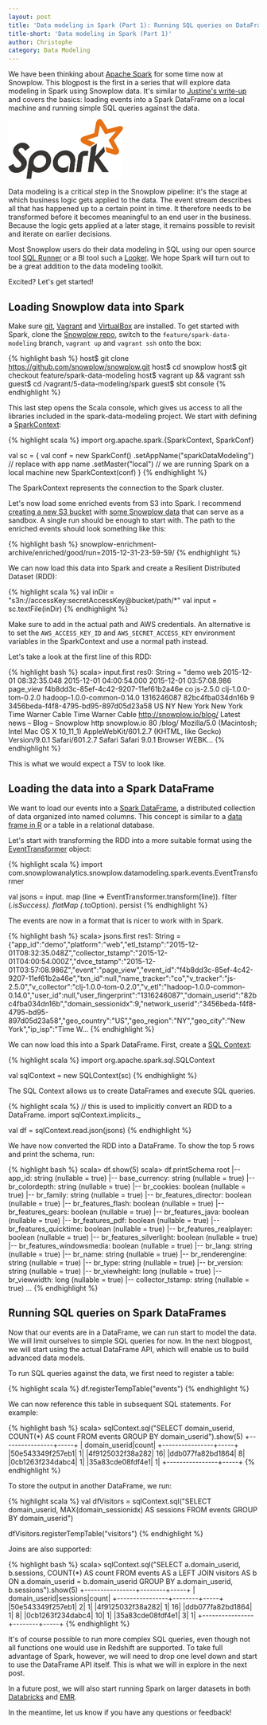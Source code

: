 ```yaml
---
layout: post
title: 'Data modeling in Spark (Part 1): Running SQL queries on DataFrames in Spark SQL'
title-short: 'Data modeling in Spark (Part 1)'
author: Christophe
category: Data Modeling
---
```


We have been thinking about [Apache Spark][apache-spark] for some time now at Snowplow. This blogpost is the first in a series that will explore data modeling in Spark using Snowplow data. It's similar to [Justine's write-up][justine] and covers the basics: loading events into a Spark DataFrame on a local machine and running simple SQL queries against the data.

<img src="/assets/img/blog/2015/05/spark_logo.png" style="height:120px">

Data modeling is a critical step in the Snowplow pipeline: it's the stage at which business logic gets applied to the data. The event stream describes all that has happened up to a certain point in time. It therefore needs to be transformed before it becomes meaningful to an end user in the business. Because the logic gets applied at a later stage, it remains possible to revisit and iterate on earlier decisions.

Most Snowplow users do their data modeling in SQL using our open source tool [SQL Runner][sql-runner] or a BI tool such a [Looker][looker]. We hope Spark will turn out to be a great addition to the data modeling toolkit.

Excited? Let's get started!

<!--more-->

## Loading Snowplow data into Spark

Make sure [git][install-git], [Vagrant][install-vagrant] and [VirtualBox][install-virtualbox] are installed. To get started with Spark, clone the [Snowplow repo][snowplow-repo], switch to the `feature/spark-data-modeling` branch, `vagrant up` and `vagrant ssh` onto the box:

{% highlight bash %}
host$ git clone https://github.com/snowplow/snowplow.git
host$ cd snowplow
host$ git checkout feature/spark-data-modeling
host$ vagrant up && vagrant ssh
guest$ cd /vagrant/5-data-modeling/spark
guest$ sbt console
{% endhighlight %}

This last step opens the Scala console, which gives us access to all the libraries included in the spark-data-modeling project. We start with defining a [SparkContext][spark-context]:

{% highlight scala %}
import org.apache.spark.{SparkContext, SparkConf}

val sc = {
  val conf = new SparkConf()
    .setAppName("sparkDataModeling") // replace with app name
    .setMaster("local") // we are running Spark on a local machine
  new SparkContext(conf)
}
{% endhighlight %}

The SparkContext represents the connection to the Spark cluster.

Let's now load some enriched events from S3 into Spark. I recommend [creating a new S3 bucket][s3-mb] with [some Snowplow data][s3-cp] that can serve as a sandbox. A single run should be enough to start with. The path to the enriched events should look something like this:

{% highlight bash %}
snowplow-enrichment-archive/enriched/good/run=2015-12-31-23-59-59/
{% endhighlight %}

We can now load this data into Spark and create a Resilient Distributed Dataset (RDD):

{% highlight scala %}
val inDir = "s3n://accessKey:secretAccessKey@bucket/path/*"
val input = sc.textFile(inDir)
{% endhighlight %}

Make sure to add in the actual path and AWS credentials. An alternative is to set the `AWS_ACCESS_KEY_ID` and `AWS_SECRET_ACCESS_KEY` environment variables in the SparkContext and use a normal path instead.

Let's take a look at the first line of this RDD:

{% highlight bash %}
scala> input.first
res0: String = "demo	web	2015-12-01 08:32:35.048	2015-12-01 04:00:54.000	2015-12-01 03:57:08.986	page_view	f4b8dd3c-85ef-4c42-9207-11ef61b2a46e	co	js-2.5.0	clj-1.0.0-tom-0.2.0	hadoop-1.0.0-common-0.14.0	1316246087	82bc4fba034dn16b	9	3456beda-f4f8-4795-bd95-897d05d23a58	US	NY	New York	New York	Time Warner Cable	Time Warner Cable	http://snowplow.io/blog/	Latest news – Blog – Snowplow	http	snowplow.io	80	/blog/	Mozilla/5.0 (Macintosh; Intel Mac OS X 10_11_1) AppleWebKit/601.2.7 (KHTML, like Gecko) Version/9.0.1 Safari/601.2.7	Safari	Safari	9.0.1	Browser	WEBK...
{% endhighlight %}

This is what we would expect a TSV to look like.

## Loading the data into a Spark DataFrame

We want to load our events into a [Spark DataFrame][spark-data-frame], a distributed collection of data organized into named columns. This concept is similar to a [data frame in R][r] or a table in a relational database.

Let's start with transforming the RDD into a more suitable format using the [EventTransformer][event-transformer] object:

{% highlight scala %}
import com.snowplowanalytics.snowplow.datamodeling.spark.events.EventTransformer

val jsons = input.
  map (line => EventTransformer.transform(line)).
  filter (_.isSuccess).
  flatMap (_.toOption).
  persist
{% endhighlight %}

The events are now in a format that is nicer to work with in Spark.

{% highlight bash %}
scala> jsons.first
res1: String = {"app_id":"demo","platform":"web","etl_tstamp":"2015-12-01T08:32:35.048Z","collector_tstamp":"2015-12-01T04:00:54.000Z","dvce_tstamp":"2015-12-01T03:57:08.986Z","event":"page_view","event_id":"f4b8dd3c-85ef-4c42-9207-11ef61b2a46e","txn_id":null,"name_tracker":"co","v_tracker":"js-2.5.0","v_collector":"clj-1.0.0-tom-0.2.0","v_etl":"hadoop-1.0.0-common-0.14.0","user_id":null,"user_fingerprint":"1316246087","domain_userid":"82bc4fba034dn16b","domain_sessionidx":9,"network_userid":"3456beda-f4f8-4795-bd95-897d05d23a58","geo_country":"US","geo_region":"NY","geo_city":"New York","ip_isp":"Time W...
{% endhighlight %}

We can now load this into a Spark DataFrame. First, create a [SQL Context][sql-context]:

{% highlight scala %}
import org.apache.spark.sql.SQLContext

val sqlContext = new SQLContext(sc)
{% endhighlight %}

The SQL Context allows us to create DataFrames and execute SQL queries.

{% highlight scala %}
// this is used to implicitly convert an RDD to a DataFrame.
import sqlContext.implicits._

val df = sqlContext.read.json(jsons)
{% endhighlight %}

We have now converted the RDD into a DataFrame. To show the top 5 rows and print the schema, run:

{% highlight bash %}
scala> df.show(5)
scala> df.printSchema
root
 |-- app_id: string (nullable = true)
 |-- base_currency: string (nullable = true)
 |-- br_colordepth: string (nullable = true)
 |-- br_cookies: boolean (nullable = true)
 |-- br_family: string (nullable = true)
 |-- br_features_director: boolean (nullable = true)
 |-- br_features_flash: boolean (nullable = true)
 |-- br_features_gears: boolean (nullable = true)
 |-- br_features_java: boolean (nullable = true)
 |-- br_features_pdf: boolean (nullable = true)
 |-- br_features_quicktime: boolean (nullable = true)
 |-- br_features_realplayer: boolean (nullable = true)
 |-- br_features_silverlight: boolean (nullable = true)
 |-- br_features_windowsmedia: boolean (nullable = true)
 |-- br_lang: string (nullable = true)
 |-- br_name: string (nullable = true)
 |-- br_renderengine: string (nullable = true)
 |-- br_type: string (nullable = true)
 |-- br_version: string (nullable = true)
 |-- br_viewheight: long (nullable = true)
 |-- br_viewwidth: long (nullable = true)
 |-- collector_tstamp: string (nullable = true)
...
{% endhighlight %}

## Running SQL queries on Spark DataFrames

Now that our events are in a DataFrame, we can run start to model the data. We will limit ourselves to simple SQL queries for now. In the next blogpost, we will start using the actual DataFrame API, which will enable us to build advanced data models.

To run SQL queries against the data, we first need to register a table:

{% highlight scala %}
df.registerTempTable("events")
{% endhighlight %}

We can now reference this table in subsequent SQL statements. For example:

{% highlight bash %}
scala> sqlContext.sql("SELECT domain_userid, COUNT(*) AS count FROM events GROUP BY domain_userid").show(5)
+----------------+-----+
|   domain_userid|count|
+----------------+-----+
|50e543349f257eb1|    1|
|4f9125032f38a282|   16|
|ddb077fa82bd1864|    8|
|0cb1263f234dabc4|    1|
|35a83cde08fdf4e1|    1|
+----------------+-----+
{% endhighlight %}

To store the output in another DataFrame, we run:

{% highlight scala %}
val dfVisitors = sqlContext.sql("SELECT domain_userid, MAX(domain_sessionidx) AS sessions FROM events GROUP BY domain_userid")

dfVisitors.registerTempTable("visitors")
{% endhighlight %}

Joins are also supported:

{% highlight bash %}
scala> sqlContext.sql("SELECT a.domain_userid, b.sessions, COUNT(*) AS count FROM events AS a LEFT JOIN visitors AS b ON a.domain_userid = b.domain_userid GROUP BY a.domain_userid, b.sessions").show(5)
+----------------+--------+-----+
|   domain_userid|sessions|count|
+----------------+--------+-----+
|50e543349f257eb1|       2|    1|
|4f9125032f38a282|       1|   16|
|ddb077fa82bd1864|       1|    8|
|0cb1263f234dabc4|      10|    1|
|35a83cde08fdf4e1|       3|    1|
+----------------+--------+-----+
{% endhighlight %}

It's of course possible to run more complex SQL queries, even though not all functions one would use in Redshift are supported. To take full advantage of Spark, however, we will need to drop one level down and start to use the DataFrame API itself. This is what we will in explore in the next post.

In a future post, we will also start running Spark on larger datasets in both [Databricks][databricks] and [EMR][emr].

In the meantime, let us know if you have any questions or feedback!

[apache-spark]: http://spark.apache.org/
[justine]: /blog/2015/05/21/first-experiments-with-apache-spark/
[looker]: http://www.looker.com/
[sql-runner]: https://github.com/snowplow/sql-runner

[install-git]: https://help.github.com/articles/set-up-git/
[install-vagrant]: https://docs.vagrantup.com/v2/installation/
[install-virtualbox]: https://www.virtualbox.org/wiki/Downloads
[snowplow-repo]: https://github.com/snowplow/snowplow

[spark-context]: https://spark.apache.org/docs/1.3.1/api/scala/index.html#org.apache.spark.SparkContext
[s3-mb]: http://docs.aws.amazon.com/cli/latest/reference/s3/mb.html
[s3-cp]: http://docs.aws.amazon.com/cli/latest/reference/s3/cp.html


[spark-data-frame]: https://spark.apache.org/docs/1.3.0/api/scala/index.html#org.apache.spark.sql.DataFrame
[sql-context]: https://spark.apache.org/docs/latest/api/scala/index.html#org.apache.spark.sql.SQLContext

[event-transformer]: https://github.com/snowplow/snowplow/blob/feature/spark-data-modeling/5-data-modeling/spark/src/main/scala/com.snowplowanalytics.snowplow.datamodeling/spark/events/EventTransformer.scala

[r]: https://www.r-project.org/

[databricks]: https://databricks.com/
[emr]: https://aws.amazon.com/elasticmapreduce/
